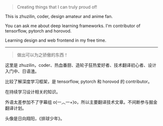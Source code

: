 > Creating things that I can truly proud of!

This is zhuzilin, coder, design amateur and anime fan.

You can ask me about deep learning frameworks. I'm contributor of tensorflow, pytorch and horovod.

Learning design and web frontend in my free time.

---

> 做出可以为之骄傲的东西！

这里是 zhuzilin，coder、热血番厨、造轮子狂热爱好者、技术翻译初心者、设计入门中、日语渣。

比较了解深度学习框架，是 tensorflow, pytorch 和 horovod 的 contributor。

在持续学习设计相关的知识。

外语太差参加不了字幕组 o(一︿一+)o，所以主要翻译技术文章。不间断参与掘金翻译计划。

头像是日向翔阳，《排球少年》。
